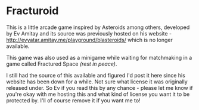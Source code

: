 # Fracturoid

This is a little arcade game inspired by Asteroids among others, developed by Ev Amitay and its source was previously hosted on his website - http://evyatar.amitay.me/playground/blasteroids/ which is no longer available.

This game was also used as a minigame while waiting for matchmaking in a game called Fractured Space *(rest in peace)*.

I still had the source of this available and figured I'd post it here since his website has been down for a while. Not sure what license it was originally released under. So Ev if you read this by any chance - please let me know if you're okay with me hosting this and what kind of license you want it to be protected by. I'll of course remove it if you want me to!
